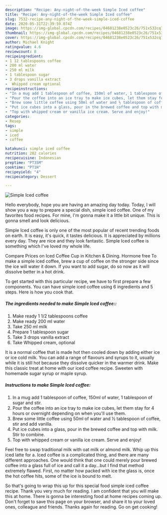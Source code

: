 ```yaml
---
description: "Recipe: Any-night-of-the-week Simple Iced coffee"
title: "Recipe: Any-night-of-the-week Simple Iced coffee"
slug: 7532-recipe-any-night-of-the-week-simple-iced-coffee
date: 2020-05-31T22:39:59.074Z
image: https://img-global.cpcdn.com/recipes/04681238e0523c26/751x532cq70/simple-iced-coffee-recipe-main-photo.jpg
thumbnail: https://img-global.cpcdn.com/recipes/04681238e0523c26/751x532cq70/simple-iced-coffee-recipe-main-photo.jpg
cover: https://img-global.cpcdn.com/recipes/04681238e0523c26/751x532cq70/simple-iced-coffee-recipe-main-photo.jpg
author: Michael Knight
ratingvalue: 4.6
reviewcount: 8
recipeingredient:
- 1 12 tablespoons coffee
- 200 ml water
- 250 ml milk
- 1 tablespoon sugar
- 3 drops vanilla extract
-  Whipped cream optional
recipeinstructions:
- "In a mug add 1 tablespoon of coffee, 150ml of water, 1 tablespoon of sugar and stir."
- "Pour the coffee into an ice tray to make ice cubes, let them stay for 4 hours or overnight depending on when you&#39;ll use them."
- "Brew some little coffee using 50ml of water and ½ tablespoon of coffee, stir and add vanilla."
- "Put ice cubes into a glass, pour in the brewed coffee and top with milk. Stir to combine."
- "Top with whipped cream or vanilla ice cream. Serve and enjoy!"
categories:
- Resep
tags:
- simple
- iced
- coffee

katakunci: simple iced coffee
nutrition: 282 calories
recipecuisine: Indonesian
preptime: "PT35M"
cooktime: "PT1H"
recipeyield: "4"
recipecategory: Dessert

---
```



![Simple Iced coffee](https://img-global.cpcdn.com/recipes/04681238e0523c26/751x532cq70/simple-iced-coffee-recipe-main-photo.jpg)

Hello everybody, hope you are having an amazing day today. Today, I will show you a way to prepare a special dish, simple iced coffee. One of my favorites food recipes. For mine, I'm gonna make it a little bit unique. This is gonna smell and look delicious.

Simple Iced coffee is only one of the most popular of recent trending foods on earth. It is easy, it's quick, it tastes delicious. It is appreciated by millions every day. They are nice and they look fantastic. Simple Iced coffee is something which I've loved my whole life.

Compare Prices on Iced Coffee Cup in Kitchen &amp; Dining. Hormone free To make a simple iced coffee, brew a cup of coffee on the stronger side since the ice will water it down. If you want to add sugar, do so now as it will dissolve better in a hot drink.


To get started with this particular recipe, we have to first prepare a few components. You can have simple iced coffee using 6 ingredients and 5 steps. Here is how you cook that.

##### The ingredients needed to make Simple Iced coffee::

1. Make ready 1 1/2 tablespoons coffee
1. Make ready 200 ml water
1. Take 250 ml milk
1. Prepare 1 tablespoon sugar
1. Take 3 drops vanilla extract
1. Take  Whipped cream, optional


It is a normal coffee that is made hot then cooled down by adding either ice or ice cold milk. You can add a range of flavours and syrups to it, usually while it is still hot because they dissolve quicker in the warmer drink. Make this classic treat at home with our iced coffee recipe. Sweeten with homemade sugar syrup or maple syrup. 

##### Instructions to make Simple Iced coffee:

1. In a mug add 1 tablespoon of coffee, 150ml of water, 1 tablespoon of sugar and stir.
1. Pour the coffee into an ice tray to make ice cubes, let them stay for 4 hours or overnight depending on when you&#39;ll use them.
1. Brew some little coffee using 50ml of water and ½ tablespoon of coffee, stir and add vanilla.
1. Put ice cubes into a glass, pour in the brewed coffee and top with milk. Stir to combine.
1. Top with whipped cream or vanilla ice cream. Serve and enjoy!


Feel free to swap traditional milk with oat milk or almond milk. Whip up this iced latte for a. Iced coffee is a complicated thing, and there are many different approaches. One would think that one could merely pour brewed coffee into a glass full of ice and call it a day…but I find that method extremely flawed. First, no matter how packed with ice the glass is, once the hot coffee hits, some of the ice is bound to melt. 

So that's going to wrap this up for this special food simple iced coffee recipe. Thank you very much for reading. I am confident that you will make this at home. There is gonna be interesting food at home recipes coming up. Don't forget to save this page on your browser, and share it to your loved ones, colleague and friends. Thanks again for reading. Go on get cooking!
